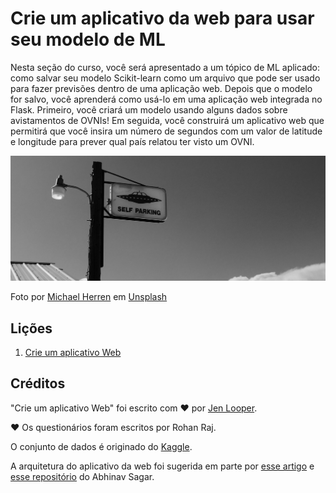 # Crie um aplicativo da web para usar seu modelo de ML

Nesta seção do curso, você será apresentado a um tópico de ML aplicado: como salvar seu modelo Scikit-learn como um arquivo que pode ser usado para fazer previsões dentro de uma aplicação web. Depois que o modelo for salvo, você aprenderá como usá-lo em uma aplicação web integrada no Flask. Primeiro, você criará um modelo usando alguns dados sobre avistamentos de OVNIs! Em seguida, você construirá um aplicativo web que permitirá que você insira um número de segundos com um valor de latitude e longitude para prever qual país relatou ter visto um OVNI.

![Estacionamento de OVNI](../images/ufo.jpg)

Foto por <a href="https://unsplash.com/@mdherren?utm_source=unsplash&utm_medium=referral&utm_content=creditCopyText">Michael Herren</a> em <a href="https://unsplash.com/s/photos/ufo?utm_source=unsplash&utm_medium=referral&utm_content=creditCopyText">Unsplash</a>

## Lições

1. [Crie um aplicativo Web](./1-Web-App/translations/README.pt-br.md)

## Créditos

"Crie um aplicativo Web" foi escrito com ♥ por [Jen Looper](https://twitter.com/jenlooper).

♥️ Os questionários foram escritos por Rohan Raj.

O conjunto de dados é originado do [Kaggle](https://www.kaggle.com/NUFORC/ufo-sightings).

A arquitetura do aplicativo da web foi sugerida em parte por [esse artigo](https://towardsdatascience.com/how-to-easily-deploy-machine-learning-models-using-flask-b95af8fe34d4) e [esse repositório](https://github.com/abhinavsagar/machine-learning-deployment) do Abhinav Sagar.
